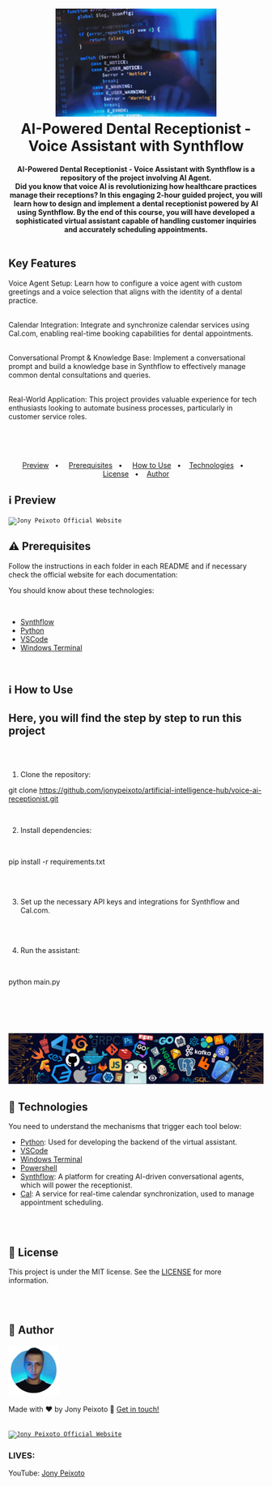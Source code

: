 <h1 align="center">
    <img alt="Full-Stack GitHub README" src="https://github.com/jonypeixoto/jonypeixoto/blob/main/assets/crewai.gif" />
    <br>
    AI-Powered Dental Receptionist - Voice Assistant with Synthflow
</h1>

<h4 align="center">
AI-Powered Dental Receptionist - Voice Assistant with Synthflow is a repository of the project involving AI Agent.
<br/>  
Did you know that voice AI is revolutionizing how healthcare practices manage their receptions? In this engaging 2-hour guided project, you will learn how to design and implement a dental receptionist powered by AI using Synthflow. By the end of this course, you will have developed a sophisticated virtual assistant capable of handling customer inquiries and accurately scheduling appointments.
<br/>
<br/>

## Key Features

Voice Agent Setup: Learn how to configure a voice agent with custom greetings and a voice selection that aligns with the identity of a dental practice.
<br/><br/>

Calendar Integration: Integrate and synchronize calendar services using Cal.com, enabling real-time booking capabilities for dental appointments.
<br/><br/>

Conversational Prompt & Knowledge Base: Implement a conversational prompt and build a knowledge base in Synthflow to effectively manage common dental consultations and queries.
<br/><br/>

Real-World Application: This project provides valuable experience for tech enthusiasts looking to automate business processes, particularly in customer service roles.
<br/><br/>
<br/>

</h4>

<br/> 

<p align="center">
  <a href="#information_source-repositories">Preview</a>&nbsp;&nbsp;&nbsp;• &nbsp;&nbsp;&nbsp;
  <a href="#warning-prerequisites">Prerequisites</a>&nbsp;&nbsp;&nbsp;• &nbsp;&nbsp;&nbsp;
  <a href="#information_source-how-to-use">How to Use</a>&nbsp;&nbsp;&nbsp;•&nbsp;&nbsp;&nbsp;
  <a href="#rocket-technologies">Technologies</a>&nbsp;&nbsp;&nbsp;•&nbsp;&nbsp;&nbsp;
  <a href="#memo-license">License</a>&nbsp;&nbsp;&nbsp;•&nbsp;&nbsp;&nbsp;
  <a href="#star2-author">Author</a>
</p>

##  :information_source: Preview

  <code><img alt="Jony Peixoto Official Website" align="center" height="400" width="700" 
src="https://github.com/jonypeixoto/jonypeixoto/blob/main/assets/events-crewai.gif">
 </code>

## :warning: Prerequisites

Follow the instructions in each folder in each README and if necessary check the official website for each documentation:

You should know about these technologies:

<br/>

- [Synthflow](https://synthflow.ai/)
- [Python](https://www.java.com/en/download/manual.jsp)
- [VSCode](https://eclipseide.org/)
- [Windows Terminal](https://apps.microsoft.com/detail/9n0dx20hk701?hl=pt-BR&gl=BR)

<br/>

## :information_source: How to Use

## Here, you will find the step by step to run this project
</br>

<br/>

1. Clone the repository:

git clone https://github.com/jonypeixoto/artificial-intelligence-hub/voice-ai-receptionist.git

<br/>

2. Install dependencies:
<br/>

pip install -r requirements.txt

<br/>
<br/>

3. Set up the necessary API keys and integrations for Synthflow and Cal.com.
<br/>
<br/>

4. Run the assistant:

<br/>

python main.py
<br/>


<br/><br/>

<br/>

![](https://github.com/JonyPeixoto/jonypeixoto/blob/main/assets/wow.png)  


## :rocket: Technologies

You need to understand the mechanisms that trigger each tool below:

- [Python](https://www.java.com/en/download/manual.jsp): Used for developing the backend of the virtual assistant.
- [VSCode](https://eclipseide.org/)
- [Windows Terminal](https://apps.microsoft.com/detail/9n0dx20hk701?hl=pt-BR&gl=BR)
- [Powershell](https://learn.microsoft.com/pt-br/powershell/scripting/install/installing-powershell-on-windows?view=powershell-7.5)
- [Synthflow](https://synthflow.ai/): A platform for creating AI-driven conversational agents, which will power the receptionist.
- [Cal](https://cal.com/): A service for real-time calendar synchronization, used to manage appointment scheduling.

<br/><br/>

## :memo: License
This project is under the MIT license. See the [LICENSE](https://github.com/jonypeixoto/full-stack-web2-projects/blob/main/LICENSE) for more information.

<br/><br/>

## :star2: Author

<img alt="Jony Peixoto" title="Jony Peixoto" src="https://github.com/jonypeixoto/jonypeixoto/blob/main/assets/Jony-Peixoto-Projects.jpg" height="100" width="100" />

Made with ♥ by Jony Peixoto :wave: [Get in touch!](https://www.youtube.com/@PeixotoLab)

<br/>

<a href="https://www.jonypeixoto.github.io" target="_blank">
  <code><img alt="Jony Peixoto Official Website" height="30" width="130" src="https://img.shields.io/badge/website-000000?style=for-the-badge&logo=About.me&logoColor=white" /></code>
</a>

<br/>

### LIVES:

YouTube: [Jony Peixoto](https://www.youtube.com/@PeixotoLab)
